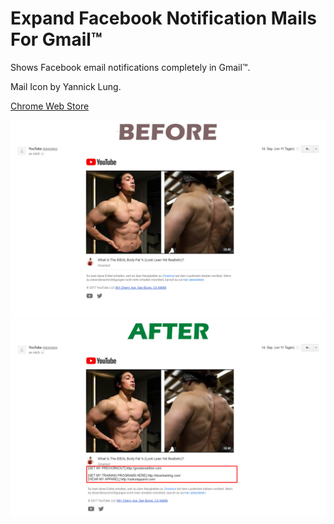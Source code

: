 # Expand Facebook Notification Mails For Gmail™

Shows Facebook email notifications completely in Gmail™.

Mail Icon by Yannick Lung.

[Chrome Web Store](https://chrome.google.com/webstore/detail/embohholcgoomfkcgighhokmnpebcoel/)

<img src="https://raw.githubusercontent.com/kurtextrem/Youtube-Description-For-Gmail/master/Screenshot_2.png">
<img src="https://raw.githubusercontent.com/kurtextrem/Youtube-Description-For-Gmail/master/Screenshot_1.png">
